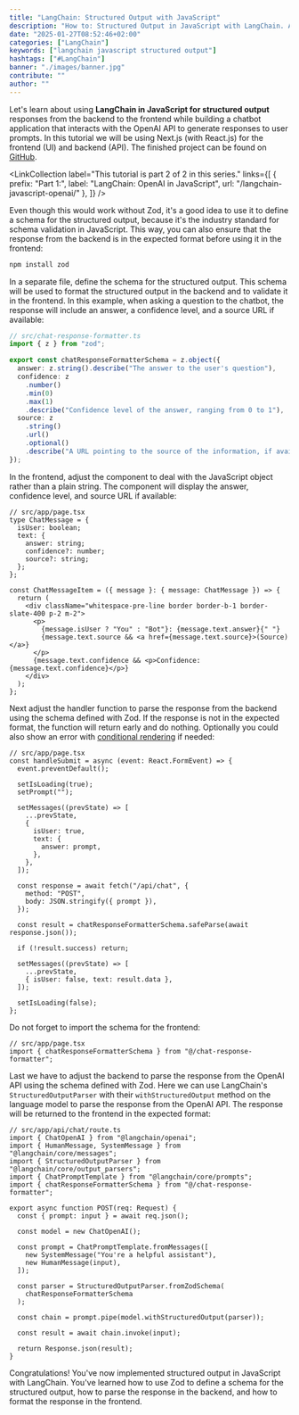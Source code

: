 ```yaml
---
title: "LangChain: Structured Output with JavaScript"
description: "How to: Structured Output in JavaScript with LangChain. A step by step example on how to use structured data in JavaScript with LangChain ..."
date: "2025-01-27T08:52:46+02:00"
categories: ["LangChain"]
keywords: ["langchain javascript structured output"]
hashtags: ["#LangChain"]
banner: "./images/banner.jpg"
contribute: ""
author: ""
---
```


<Sponsorship />

Let's learn about using **LangChain in JavaScript for structured output** responses from the backend to the frontend while building a chatbot application that interacts with the OpenAI API to generate responses to user prompts. In this tutorial we will be using Next.js (with React.js) for the frontend (UI) and backend (API). The finished project can be found on [GitHub](https://github.com/rwieruch/examples/tree/main/langchain-javascript-streaming).

<ReadMore label="Learn Next.js" link="https://www.road-to-next.com/" />

<LinkCollection
  label="This tutorial is part 2 of 2 in this series."
  links={[
    {
      prefix: "Part 1:",
      label: "LangChain: OpenAI in JavaScript",
      url: "/langchain-javascript-openai/"
    },
  ]}
/>

Even though this would work without Zod, it's a good idea to use it to define a schema for the structured output, because it's the industry standard for schema validation in JavaScript. This way, you can also ensure that the response from the backend is in the expected format before using it in the frontend:

```sh
npm install zod
```

In a separate file, define the schema for the structured output. This schema will be used to format the structured output in the backend and to validate it in the frontend. In this example, when asking a question to the chatbot, the response will include an answer, a confidence level, and a source URL if available:

```ts
// src/chat-response-formatter.ts
import { z } from "zod";

export const chatResponseFormatterSchema = z.object({
  answer: z.string().describe("The answer to the user's question"),
  confidence: z
    .number()
    .min(0)
    .max(1)
    .describe("Confidence level of the answer, ranging from 0 to 1"),
  source: z
    .string()
    .url()
    .optional()
    .describe("A URL pointing to the source of the information, if available"),
});
```

In the frontend, adjust the component to deal with the JavaScript object rather than a plain string. The component will display the answer, confidence level, and source URL if available:

```tsx{4-8,13-19}
// src/app/page.tsx
type ChatMessage = {
  isUser: boolean;
  text: {
    answer: string;
    confidence?: number;
    source?: string;
  };
};

const ChatMessageItem = ({ message }: { message: ChatMessage }) => {
  return (
    <div className="whitespace-pre-line border border-b-1 border-slate-400 p-2 m-2">
      <p>
        {message.isUser ? "You" : "Bot"}: {message.text.answer}{" "}
        {message.text.source && <a href={message.text.source}>(Source)</a>}
      </p>
      {message.text.confidence && <p>Confidence: {message.text.confidence}</p>}
    </div>
  );
};
```

Next adjust the handler function to parse the response from the backend using the schema defined with Zod. If the response is not in the expected format, the function will return early and do nothing. Optionally you could also show an error with [conditional rendering](/conditional-rendering-react/) if needed:

```ts{10-15,23,25,29}
// src/app/page.tsx
const handleSubmit = async (event: React.FormEvent) => {
  event.preventDefault();

  setIsLoading(true);
  setPrompt("");

  setMessages((prevState) => [
    ...prevState,
    {
      isUser: true,
      text: {
        answer: prompt,
      },
    },
  ]);

  const response = await fetch("/api/chat", {
    method: "POST",
    body: JSON.stringify({ prompt }),
  });

  const result = chatResponseFormatterSchema.safeParse(await response.json());

  if (!result.success) return;

  setMessages((prevState) => [
    ...prevState,
    { isUser: false, text: result.data },
  ]);

  setIsLoading(false);
};
```

Do not forget to import the schema for the frontend:

```tsx{2}
// src/app/page.tsx
import { chatResponseFormatterSchema } from "@/chat-response-formatter";
```

Last we have to adjust the backend to parse the response from the OpenAI API using the schema defined with Zod. Here we can use LangChain's `StructuredOutputParser` with their `withStructuredOutput` method on the language model to parse the response from the OpenAI API. The response will be returned to the frontend in the expected format:

```ts{4,6,18-20,22}
// src/app/api/chat/route.ts
import { ChatOpenAI } from "@langchain/openai";
import { HumanMessage, SystemMessage } from "@langchain/core/messages";
import { StructuredOutputParser } from "@langchain/core/output_parsers";
import { ChatPromptTemplate } from "@langchain/core/prompts";
import { chatResponseFormatterSchema } from "@/chat-response-formatter";

export async function POST(req: Request) {
  const { prompt: input } = await req.json();

  const model = new ChatOpenAI();

  const prompt = ChatPromptTemplate.fromMessages([
    new SystemMessage("You're a helpful assistant"),
    new HumanMessage(input),
  ]);

  const parser = StructuredOutputParser.fromZodSchema(
    chatResponseFormatterSchema
  );

  const chain = prompt.pipe(model.withStructuredOutput(parser));

  const result = await chain.invoke(input);

  return Response.json(result);
}
```

Congratulations! You've now implemented structured output in JavaScript with LangChain. You've learned how to use Zod to define a schema for the structured output, how to parse the response in the backend, and how to format the response in the frontend.

<ReadMore label="Learn Next.js" link="https://www.road-to-next.com/" />